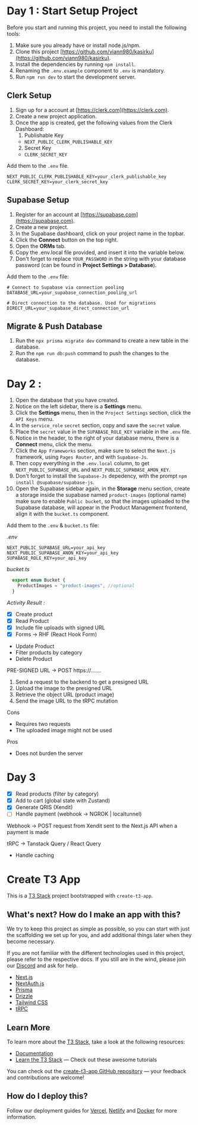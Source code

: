 # Day 1 : Start Setup Project

Before you start and running this project, you need to install the following tools:

1. Make sure you already have or install node.js/npm.
2. Clone this project [https://github.com/viann980/kasirku](https://github.com/viann980/kasirku).
3. Install the dependencies by running `npm install`.
4. Renaming the `.env.example` component to `.env` is mandatory.
5. Run `npm run dev` to start the development server.

## Clerk Setup

1. Sign up for a account at [https://clerk.com](https://clerk.com).
2. Create a new project application.
3. Once the app is created, get the following values from the Clerk Dashboard:
   1. Publishable Key
   - `NEXT_PUBLIC_CLERK_PUBLISHABLE_KEY`
   2. Secret Key
   - `CLERK_SECRET_KEY`

Add them to the `.env` file.

```.env
NEXT_PUBLIC_CLERK_PUBLISHABLE_KEY=your_clerk_publishable_key
CLERK_SECRET_KEY=your_clerk_secret_key
```

## Supabase Setup

1. Register for an account at [https://supabase.com](https://supabase.com).
2. Create a new project.
3. In the Supabase dashboard, click on your project name in the topbar.
4. Click the **Connect** button on the top right.
5. Open the **ORMs** tab.
6. Copy the .env.local file provided, and insert it into the variable below.
7. Don't forget to replace `YOUR_PASSWORD` in the string with your database password (can be found in **Project Settings > Database**).

Add them to the `.env` file:

```env
# Connect to Supabase via connection pooling
DATABASE_URL=your_supabase_connection_pooling_url

# Direct connection to the database. Used for migrations
DIRECT_URL=your_supabase_direct_connection_url
```

>

## Migrate & Push Database

1. Run the `npx prisma migrate dev` command to create a new table in the database.
2. Run the `npm run db:push` command to push the changes to the database.

# Day 2 :

1. Open the database that you have created.
2. Notice on the left sidebar, there is a **Settings** menu.
3. Click the **Settings** menu, then in the `Project Settings` section, click the `API Keys` menu.
4. In the `service_role` `secret` section, copy and save the `secret` value.
5. Place the `secret` value in the `SUPABASE_ROLE_KEY` variable in the `.env` file.
6. Notice in the header, to the right of your database menu, there is a **Connect** menu, click the menu.
7. Click the `App Frameworks` section, make sure to select the `Next.js` framework, using `Pages Router`, and with `Supabase-Js`.
8. Then copy everything in the `.env.local` column, to get `NEXT_PUBLIC_SUPABASE_URL` and `NEXT_PUBLIC_SUPABASE_AMON_KEY`.
9. Don't forget to install the `Supabase-Js` depedency, with the prompt `npm install @supabase/supabase-js`.
10. Open the Supabase sidebar again, in the **Storage** menu section, create a storage inside the supabase named `product-images` (optional name) make sure to enable `Public bucket`, so that the images uploaded to the Supabase database, will appear in the Product Management frontend, align it with the `bucket.ts` component.

Add them to the `.env` & `bucket.ts` file:

_.env_

```.env
NEXT_PUBLIC_SUPABASE_URL=your_api_key
NEXT_PUBLIC_SUPABASE_ANON_KEY=your_api_key
SUPABASE_ROLE_KEY=your_api_key
```

_bucket.ts_

```bucket.ts
  export enum Bucket {
    ProductImages = "product-images", //optional
  }
```

_Activity Result :_

- [x] Create product  
- [x] Read Product
- [x] Include file uploads with signed URL
- [x] Forms -> RHF (React Hook Form)
- Update Product
- Filter products by category
- Delete Product

PRE-SIGNED URL -> POST https://.......

1. Send a request to the backend to get a presigned URL
2. Upload the image to the presigned URL
3. Retrieve the object URL (product image)
4. Send the image URL to the tRPC mutation

Cons
- Requires two requests
- The uploaded image might not be used

Pros
- Does not burden the server

# Day 3

- [x] Read products (filter by category)
- [x] Add to cart (global state with Zustand)
- [x] Generate QRIS (Xendit)
- [ ] Handle payment (webhook -> NGROK | localtunnel)

Webhook -> POST request from Xendit sent to the Next.js API when a payment is made

tRPC -> Tanstack Query / React Query
- Handle caching

# Create T3 App

This is a [T3 Stack](https://create.t3.gg/) project bootstrapped with `create-t3-app`.

## What's next? How do I make an app with this?

We try to keep this project as simple as possible, so you can start with just the scaffolding we set up for you, and add additional things later when they become necessary.

If you are not familiar with the different technologies used in this project, please refer to the respective docs. If you still are in the wind, please join our [Discord](https://t3.gg/discord) and ask for help.

- [Next.js](https://nextjs.org)
- [NextAuth.js](https://next-auth.js.org)
- [Prisma](https://prisma.io)
- [Drizzle](https://orm.drizzle.team)
- [Tailwind CSS](https://tailwindcss.com)
- [tRPC](https://trpc.io)

## Learn More

To learn more about the [T3 Stack](https://create.t3.gg/), take a look at the following resources:

- [Documentation](https://create.t3.gg/)
- [Learn the T3 Stack](https://create.t3.gg/en/faq#what-learning-resources-are-currently-available) — Check out these awesome tutorials

You can check out the [create-t3-app GitHub repository](https://github.com/t3-oss/create-t3-app) — your feedback and contributions are welcome!

## How do I deploy this?

Follow our deployment guides for [Vercel](https://create.t3.gg/en/deployment/vercel), [Netlify](https://create.t3.gg/en/deployment/netlify) and [Docker](https://create.t3.gg/en/deployment/docker) for more information.
